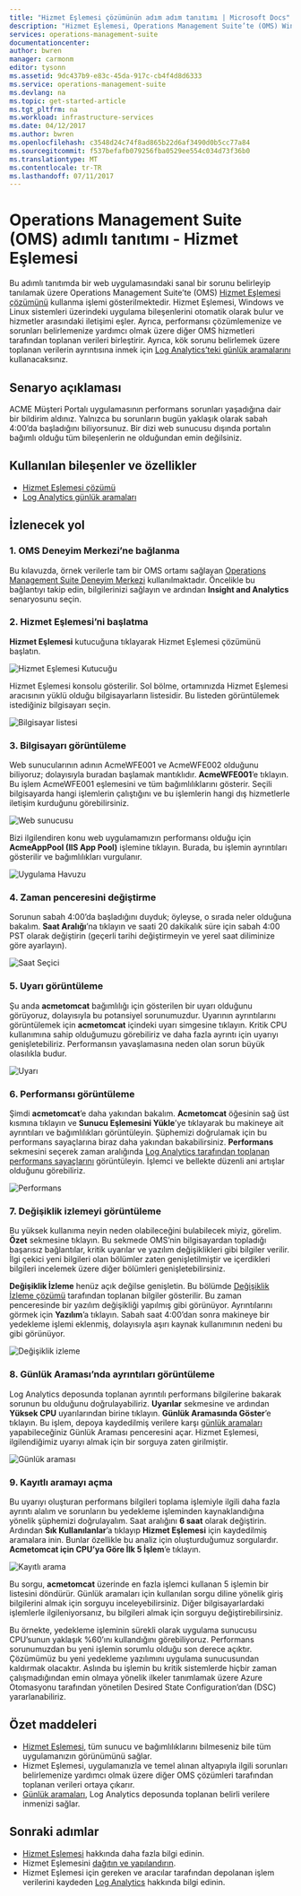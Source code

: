 ```yaml
---
title: "Hizmet Eşlemesi çözümünün adım adım tanıtımı | Microsoft Docs"
description: "Hizmet Eşlemesi, Operations Management Suite’te (OMS) Windows ve Linux sistemleri üzerindeki uygulama bileşenlerini otomatik olarak bulan ve hizmetler arasındaki iletişimi eşleyen bir çözümdür.  Bu adımlı tanıtımda bir web uygulamasındaki sanal bir sorunu belirleyip tanılamak üzere Hizmet Eşlemesi kullanma işlemi gösterilmektedir."
services: operations-management-suite
documentationcenter: 
author: bwren
manager: carmonm
editor: tysonn
ms.assetid: 9dc437b9-e83c-45da-917c-cb4f4d8d6333
ms.service: operations-management-suite
ms.devlang: na
ms.topic: get-started-article
ms.tgt_pltfrm: na
ms.workload: infrastructure-services
ms.date: 04/12/2017
ms.author: bwren
ms.openlocfilehash: c3548d24c74f8ad865b22d6af3490d0b5cc77a84
ms.sourcegitcommit: f537befafb079256fba0529ee554c034d73f36b0
ms.translationtype: MT
ms.contentlocale: tr-TR
ms.lasthandoff: 07/11/2017
---
```

# <a name="operations-management-suite-oms-self-paced-demo---service-map"></a>Operations Management Suite (OMS) adımlı tanıtımı - Hizmet Eşlemesi
Bu adımlı tanıtımda bir web uygulamasındaki sanal bir sorunu belirleyip tanılamak üzere Operations Management Suite’te (OMS) [Hizmet Eşlemesi çözümünü](operations-management-suite-service-map.md) kullanma işlemi gösterilmektedir.  Hizmet Eşlemesi, Windows ve Linux sistemleri üzerindeki uygulama bileşenlerini otomatik olarak bulur ve hizmetler arasındaki iletişimi eşler.  Ayrıca, performansı çözümlemenize ve sorunları belirlemenize yardımcı olmak üzere diğer OMS hizmetleri tarafından toplanan verileri birleştirir.  Ayrıca, kök sorunu belirlemek üzere toplanan verilerin ayrıntısına inmek için [Log Analytics’teki günlük aramalarını](../log-analytics/log-analytics-log-searches.md) kullanacaksınız.


## <a name="scenario-description"></a>Senaryo açıklaması
ACME Müşteri Portalı uygulamasının performans sorunları yaşadığına dair bir bildirim aldınız.  Yalnızca bu sorunların bugün yaklaşık olarak sabah 4:00’da başladığını biliyorsunuz.  Bir dizi web sunucusu dışında portalın bağımlı olduğu tüm bileşenlerin ne olduğundan emin değilsiniz.  

## <a name="components-and-features-used"></a>Kullanılan bileşenler ve özellikler
- [Hizmet Eşlemesi çözümü](operations-management-suite-service-map.md)
- [Log Analytics günlük aramaları](../log-analytics/log-analytics-log-searches.md)


## <a name="walk-through"></a>İzlenecek yol

### <a name="1-connect-to-the-oms-experience-center"></a>1. OMS Deneyim Merkezi’ne bağlanma
Bu kılavuzda, örnek verilerle tam bir OMS ortamı sağlayan [Operations Management Suite Deneyim Merkezi](https://experience.mms.microsoft.com/) kullanılmaktadır. Öncelikle bu bağlantıyı takip edin, bilgilerinizi sağlayın ve ardından **Insight and Analytics** senaryosunu seçin.


### <a name="2-start-service-map"></a>2. Hizmet Eşlemesi’ni başlatma
**Hizmet Eşlemesi** kutucuğuna tıklayarak Hizmet Eşlemesi çözümünü başlatın.

![Hizmet Eşlemesi Kutucuğu](media/operations-management-suite-walkthrough-servicemap/tile.png)

Hizmet Eşlemesi konsolu gösterilir.  Sol bölme, ortamınızda Hizmet Eşlemesi aracısının yüklü olduğu bilgisayarların listesidir.  Bu listeden görüntülemek istediğiniz bilgisayarı seçin.

![Bilgisayar listesi](media/operations-management-suite-walkthrough-servicemap/computer-list.png)


### <a name="3-view-computer"></a>3. Bilgisayarı görüntüleme
Web sunucularının adının AcmeWFE001 ve AcmeWFE002 olduğunu biliyoruz; dolayısıyla buradan başlamak mantıklıdır.  **AcmeWFE001**’e tıklayın.  Bu işlem AcmeWFE001 eşlemesini ve tüm bağımlılıklarını gösterir.  Seçili bilgisayarda hangi işlemlerin çalıştığını ve bu işlemlerin hangi dış hizmetlerle iletişim kurduğunu görebilirsiniz.

![Web sunucusu](media/operations-management-suite-walkthrough-servicemap/web-server.png)

Bizi ilgilendiren konu web uygulamamızın performansı olduğu için **AcmeAppPool (IIS App Pool)** işlemine tıklayın.  Burada, bu işlemin ayrıntıları gösterilir ve bağımlılıkları vurgulanır.  

![Uygulama Havuzu](media/operations-management-suite-walkthrough-servicemap/app-pool.png)


### <a name="4-change-time-window"></a>4. Zaman penceresini değiştirme

Sorunun sabah 4:00’da başladığını duyduk; öyleyse, o sırada neler olduğuna bakalım. **Saat Aralığı**’na tıklayın ve saati 20 dakikalık süre için sabah 4:00 PST olarak değiştirin (geçerli tarihi değiştirmeyin ve yerel saat diliminize göre ayarlayın).

![Saat Seçici](./media/operations-management-suite-walkthrough-servicemap/time-picker.png)


### <a name="5-view-alert"></a>5. Uyarı görüntüleme

Şu anda **acmetomcat** bağımlılığı için gösterilen bir uyarı olduğunu görüyoruz, dolayısıyla bu potansiyel sorunumuzdur.  Uyarının ayrıntılarını görüntülemek için **acmetomcat** içindeki uyarı simgesine tıklayın.  Kritik CPU kullanımına sahip olduğumuzu görebiliriz ve daha fazla ayrıntı için uyarıyı genişletebiliriz.  Performansın yavaşlamasına neden olan sorun büyük olasılıkla budur. 

![Uyarı](./media/operations-management-suite-walkthrough-servicemap/alert.png)


### <a name="6-view-performance"></a>6. Performansı görüntüleme

Şimdi **acmetomcat**’e daha yakından bakalım.  **Acmetomcat** öğesinin sağ üst kısmına tıklayın ve **Sunucu Eşlemesini Yükle**’ye tıklayarak bu makineye ait ayrıntıları ve bağımlılıkları görüntüleyin. Şüphemizi doğrulamak için bu performans sayaçlarına biraz daha yakından bakabilirsiniz.  **Performans** sekmesini seçerek zaman aralığında [Log Analytics tarafından toplanan performans sayaçlarını](../log-analytics/log-analytics-data-sources-performance-counters.md) görüntüleyin.  İşlemci ve bellekte düzenli ani artışlar olduğunu görebiliriz.

![Performans](./media/operations-management-suite-walkthrough-servicemap/performance.png)


### <a name="7-view-change-tracking"></a>7. Değişiklik izlemeyi görüntüleme
Bu yüksek kullanıma neyin neden olabileceğini bulabilecek miyiz, görelim.  **Özet** sekmesine tıklayın.  Bu sekmede OMS’nin bilgisayardan topladığı başarısız bağlantılar, kritik uyarılar ve yazılım değişiklikleri gibi bilgiler verilir.  İlgi çekici yeni bilgileri olan bölümler zaten genişletilmiştir ve içerdikleri bilgileri incelemek üzere diğer bölümleri genişletebilirsiniz.


**Değişiklik İzleme** henüz açık değilse genişletin.  Bu bölümde [Değişiklik İzleme çözümü](../log-analytics/log-analytics-change-tracking.md) tarafından toplanan bilgiler gösterilir.  Bu zaman penceresinde bir yazılım değişikliği yapılmış gibi görünüyor.  Ayrıntılarını görmek için **Yazılım**’a tıklayın.  Sabah saat 4:00’dan sonra makineye bir yedekleme işlemi eklenmiş, dolayısıyla aşırı kaynak kullanımının nedeni bu gibi görünüyor.

![Değişiklik izleme](./media/operations-management-suite-walkthrough-servicemap/change-tracking.png)



### <a name="8-view-details-in-log-search"></a>8. Günlük Araması’nda ayrıntıları görüntüleme
Log Analytics deposunda toplanan ayrıntılı performans bilgilerine bakarak sorunun bu olduğunu doğrulayabiliriz.  **Uyarılar** sekmesine ve ardından **Yüksek CPU** uyarılarından birine tıklayın.  **Günlük Aramasında Göster**’e tıklayın.  Bu işlem, depoya kaydedilmiş verilere karşı [günlük aramaları](../log-analytics/log-analytics-log-searches.md) yapabileceğiniz Günlük Araması penceresini açar.  Hizmet Eşlemesi, ilgilendiğimiz uyarıyı almak için bir sorguya zaten girilmiştir.  

![Günlük araması](./media/operations-management-suite-walkthrough-servicemap/log-search.png)


### <a name="9-open-saved-search"></a>9. Kayıtlı aramayı açma
Bu uyarıyı oluşturan performans bilgileri toplama işlemiyle ilgili daha fazla ayrıntı alalım ve sorunların bu yedekleme işleminden kaynaklandığına yönelik şüphemizi doğrulayalım.  Saat aralığını **6 saat** olarak değiştirin.  Ardından **Sık Kullanılanlar**’a tıklayıp **Hizmet Eşlemesi** için kaydedilmiş aramalara inin.  Bunlar özellikle bu analiz için oluşturduğumuz sorgulardır.  **Acmetomcat için CPU’ya Göre İlk 5 İşlem**’e tıklayın.

![Kayıtlı arama](./media/operations-management-suite-walkthrough-servicemap/saved-search.png)


Bu sorgu, **acmetomcat** üzerinde en fazla işlemci kullanan 5 işlemin bir listesini döndürür.  Günlük aramaları için kullanılan sorgu diline yönelik giriş bilgilerini almak için sorguyu inceleyebilirsiniz.  Diğer bilgisayarlardaki işlemlerle ilgileniyorsanız, bu bilgileri almak için sorguyu değiştirebilirsiniz.

Bu örnekte, yedekleme işleminin sürekli olarak uygulama sunucusu CPU’sunun yaklaşık %60’ını kullandığını görebiliyoruz.  Performans sorunumuzdan bu yeni işlemin sorumlu olduğu son derece açıktır.  Çözümümüz bu yeni yedekleme yazılımını uygulama sunucusundan kaldırmak olacaktır.  Aslında bu işlemin bu kritik sistemlerde hiçbir zaman çalışmadığından emin olmaya yönelik ilkeler tanımlamak üzere Azure Otomasyonu tarafından yönetilen Desired State Configuration’dan (DSC) yararlanabiliriz.


## <a name="summary-points"></a>Özet maddeleri
- [Hizmet Eşlemesi](operations-management-suite-service-map.md), tüm sunucu ve bağımlılıklarını bilmeseniz bile tüm uygulamanızın görünümünü sağlar.
- Hizmet Eşlemesi, uygulamanızla ve temel alınan altyapıyla ilgili sorunları belirlemenize yardımcı olmak üzere diğer OMS çözümleri tarafından toplanan verileri ortaya çıkarır.
- [Günlük aramaları](../log-analytics/log-analytics-log-searches.md), Log Analytics deposunda toplanan belirli verilere inmenizi sağlar.    

## <a name="next-steps"></a>Sonraki adımlar
- [Hizmet Eşlemesi](operations-management-suite-service-map.md) hakkında daha fazla bilgi edinin.
- Hizmet Eşlemesini [dağıtın ve yapılandırın](operations-management-suite-service-map-configure.md).
- Hizmet Eşlemesi için gereken ve aracılar tarafından depolanan işlem verilerini kaydeden [Log Analytics](../log-analytics/log-analytics-overview.md) hakkında bilgi edinin.